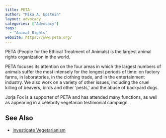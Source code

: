 ```yaml
---
title: PETA
author: "Mika A. Epstein"
layout: advocacy
categories: ["Advocacy"]
tags:
  - "Animal Rights"
website: https://www.peta.org/
---
```


PETA (People for the Ethical Treatment of Animals) is the largest animal rights organization in the world.

PETA focuses its attention on the four areas in which the largest numbers of animals suffer the most intensely for the longest periods of time: on factory farms, in laboratories, in the clothing trade, and in the entertainment industry. We also work on a variety of other issues, including the cruel killing of beavers, birds and other 'pests,' and the abuse of backyard dogs.

Jorja Fox is a supporter of PETA and has attended many functions, as well as appearing in a celebrity vegetarian testimonial campaign.

## See Also

* [Investigate Vegetarianism](https://veggietestimonial.peta.org/psa.aspx?CID=a3493023-a4f4-4309-961c-8e4e3528908c)

